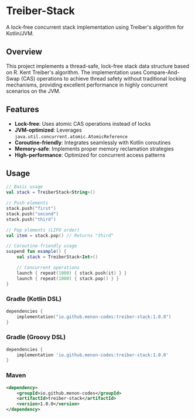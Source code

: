 # Treiber-Stack

A lock-free concurrent stack implementation using Treiber's algorithm for Kotlin/JVM.

## Overview

This project implements a thread-safe, lock-free stack data structure based on R. Kent Treiber's algorithm. The implementation uses Compare-And-Swap (CAS) operations to achieve thread safety without traditional locking mechanisms, providing excellent performance in highly concurrent scenarios on the JVM.

## Features

- **Lock-free**: Uses atomic CAS operations instead of locks
- **JVM-optimized**: Leverages `java.util.concurrent.atomic.AtomicReference`
- **Coroutine-friendly**: Integrates seamlessly with Kotlin coroutines
- **Memory-safe**: Implements proper memory reclamation strategies
- **High-performance**: Optimized for concurrent access patterns

## Usage

```kotlin
// Basic usage
val stack = TreiberStack<String>()

// Push elements
stack.push("first")
stack.push("second")
stack.push("third")

// Pop elements (LIFO order)
val item = stack.pop() // Returns "third"

// Coroutine-friendly usage
suspend fun example() {
    val stack = TreiberStack<Int>()

    // Concurrent operations
    launch { repeat(1000) { stack.push(it) } }
    launch { repeat(1000) { stack.pop() } }
}
```

### Gradle (Kotlin DSL)

```kotlin
dependencies {
    implementation("io.github.menon-codes:treiber-stack:1.0.0")
}
```

### Gradle (Groovy DSL)

```groovy
dependencies {
    implementation 'io.github.menon-codes:treiber-stack:1.0.0'
}
```

### Maven

```xml
<dependency>
    <groupId>io.github.menon-codes</groupId>
    <artifactId>treiber-stack</artifactId>
    <version>1.0.0</version>
</dependency>
```
